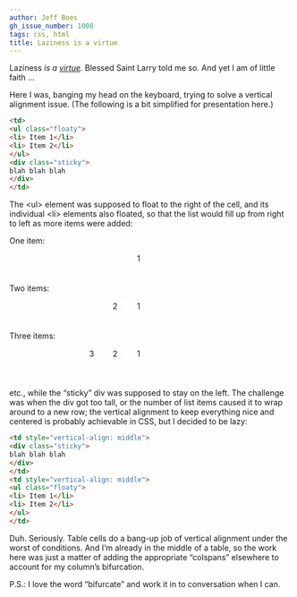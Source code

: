 ```yaml
---
author: Jeff Boes
gh_issue_number: 1000
tags: css, html
title: Laziness is a virtue
---
```




Laziness *is a [virtue](http://threevirtues.com/).* Blessed Saint Larry told me so. And yet I am of little faith ...

Here I was, banging my head on the keyboard, trying to solve a vertical alignment issue. (The following is a bit simplified for presentation here.)

```html
<td>
<ul class="floaty">
<li> Item 1</li>
<li> Item 2</li>
</ul>
<div class="sticky">
blah blah blah
</div>
</td>
```

The \<ul\> element was supposed to float to the right of the cell, and its individual \<li\> elements also floated, so that the list would fill up from right to left as more items were added:

One item:

<div style="width: 50%; height: 40px">
<ul style="list-style-type: none">
<li style="border: 1px solid white; height: 20px; text-align: center; width: 40px; float: right">1</li>
</ul>
</div>

Two items:

<div style="width: 50%; height: 40px">
<ul style="list-style-type: none">
<li style="border: 1px solid white; height: 20px; text-align: center; width: 40px; float: right">1</li>
<li style="border: 1px solid white; height: 20px; text-align: center; width: 40px; float: right">2</li>
</ul>
</div>

Three items:

<div style="width: 50%; height: 40px">
<ul style="list-style-type: none">
<li style="border: 1px solid white; height: 20px; text-align: center; width: 40px; float: right">1</li>
<li style="border: 1px solid white; height: 20px; text-align: center; width: 40px; float: right">2</li>
<li style="border: 1px solid white; height: 20px; text-align: center; width: 40px; float: right">3</li>
</ul>
</div>

<br/>

etc., while the “sticky” div was supposed to stay on the left. The challenge was when the div got too tall, or the number of list items caused it to wrap around to a new row; the vertical alignment to keep everything nice and centered is probably achievable in CSS, but I decided to be lazy:

```html
<td style="vertical-align: middle">
<div class="sticky">
blah blah blah
</div>
</td>
<td style="vertical-align: middle">
<ul class="floaty">
<li> Item 1</li>
<li> Item 2</li>
</ul>
</td>
```

Duh. Seriously. Table cells do a bang-up job of vertical alignment under the worst of conditions. And I’m already in the middle of a table, so the work here was just a matter of adding the appropriate “colspans” elsewhere to account for my column’s bifurcation.

P.S.: I love the word “bifurcate” and work it in to conversation when I can.



